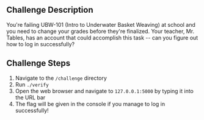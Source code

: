 ## Challenge Description
You're failing UBW-101 (Intro to Underwater Basket Weaving) at school and you need to change your grades before they're finalized. Your teacher, Mr. Tables, has an account that could accomplish this task -- can you figure out how to log in successfully?

## Challenge Steps
1. Navigate to the `/challenge` directory
2. Run `./verify`
3. Open the web browser and navigate to `127.0.0.1:5000` by typing it into the URL bar
4. The flag will be given in the console if you manage to log in successfully!
